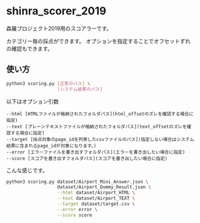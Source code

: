 # shinra_scorer_2019
森羅プロジェクト2019用のスコアラーです。

カテゴリー毎の採点ができます。
オプションを指定することでオフセットずれの確認もできます。

## 使い方
~~~bash
python3 scoring.py [正答のパス] \
                   [システム結果のパス]
~~~
以下はオプション引数
~~~
--html [HTMLファイルが格納されたフォルダパス](html_offsetのズレを確認する場合に指定)
--text [プレーンテキストファイルが格納されたフォルダパス](text_offsetのズレを確認する場合に指定)
--target [採点対象のpage_idを列挙したcsvファイルのパス](指定しない場合はシステム結果に含まれるpage_idが対象になります。)
--error [エラーファイルを書き出すフォルダパス](エラーを書き出したい場合に指定)
--score [スコアを書き出すフォルダパス](スコアを書き出したい場合に指定)
~~~
こんな感じです。
~~~bash
python3 scoring.py dataset/Airport_Mini_Answer.json \
                   dataset/Airport_Dummy_Result.json \
                   --html dataset/Airport_HTML \
                   --text dataset/Airport_TEXT \
                   --target dataset/target.csv \
                   --error error \
                   --score score
~~~

